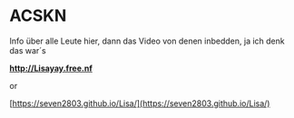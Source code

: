 # ACSKN

Info über alle Leute hier, dann das Video von denen inbedden, ja ich denk das war´s

**http://Lisayay.free.nf**

or

[https://seven2803.github.io/Lisa/](https://seven2803.github.io/Lisa/)
